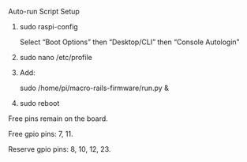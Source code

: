 Auto-run Script Setup

1. sudo raspi-config

    Select “Boot Options” then “Desktop/CLI” then “Console Autologin”

2. sudo nano /etc/profile
3. Add:
    
    sudo /home/pi/macro-rails-firmware/run.py &

4. sudo reboot


Free pins remain on the board.

Free gpio pins: 7, 11.

Reserve gpio pins: 8, 10, 12, 23.

